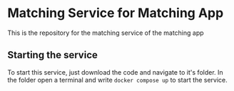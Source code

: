 # Matching Service for Matching App
This is the repository for the matching service of the matching app

## Starting the service
To start this service, just download the code and navigate to it's folder. In the folder open a terminal and write `docker compose up` to start the service.
